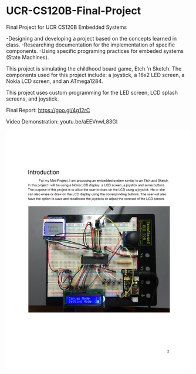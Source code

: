 # UCR-CS120B-Final-Project
Final Project for UCR CS120B Embedded Systems

-Designing and developing a project based on the concepts learned in class. 
-Researching documentation for the implementation of specific components.
-Using specific programing practices for embeded systems (State Machines).

This project is simulating the childhood board game, Etch 'n Sketch. The components used for this project include: a joystick, a 16x2 LED screen, a Nokia LCD screen, and an ATmega1284.

This project uses custom programming for the LED screen, LCD splash screens, and joystick.

Final Report: https://goo.gl/4g12rC

Video Demonstration: youtu.be/aEEVnwL83GI

![alt text](https://github.com/Calvin315/Etch-N-Sketch/blob/master/EtchNSketch.png)

